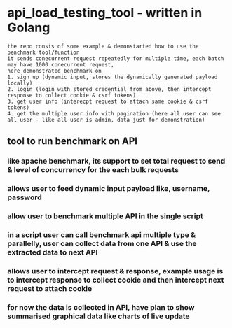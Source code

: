 # api_load_testing_tool - written in Golang

```
the repo consis of some example & demonstarted how to use the benchmark tool/function
it sends conecurrent request repeatedly for multiple time, each batch may have 1000 conecurrent request,
here demonstrated benchmark on
1. sign up (dynamic input, stores the dynamically generated payload locally)
2. login (login with stored credential from above, then intercept response to collect cookie & csrf tokens)
3. get user info (interecpt request to attach same cookie & csrf tokens)
4. get the multiple user info with pagination (here all user can see all user - like all user is admin, data just for demonstration)
```

## tool to run benchmark on API
### like apache benchmark, its support to set total request to send & level of concurrency for the each bulk requests
### allows user to feed dynamic input payload like, username, password
### allow user to benchmark multiple API in the single script
### in a script user can call benchmark api multiple type & parallelly, user can collect data from one API & use the extracted data to next API
### allows user to intercept request & response, example usage is to intercept response to collect cookie and then intercept next request to attach cookie
### for now the data is collected in API, have plan to show summarised graphical data like charts of live update
